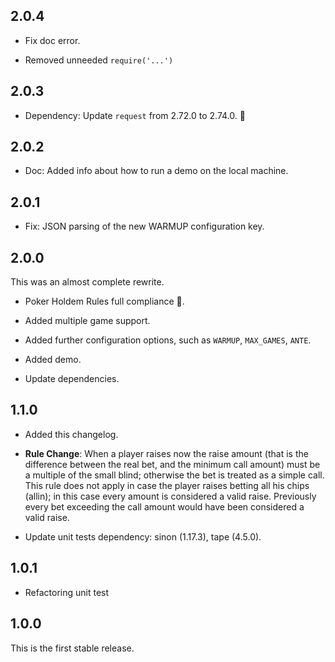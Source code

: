 2.0.4
---

* Fix doc error.

* Removed unneeded `require('...')`


2.0.3
---

* Dependency: Update `request` from 2.72.0 to 2.74.0. :rocket:

2.0.2
---

* Doc: Added info about how to run a demo on the local machine.

2.0.1
---

* Fix: JSON parsing of the new WARMUP configuration key.

2.0.0
---

This was an almost complete rewrite.

* Poker Holdem Rules full compliance :tada:.

* Added multiple game support.

* Added further configuration options, such as `WARMUP`, `MAX_GAMES`, `ANTE`.

* Added demo.

* Update dependencies.

1.1.0
---

* Added this changelog.

* **Rule Change**:
When a player raises now the raise amount (that is the difference between the real bet, and the minimum call amount) must be a multiple of the small blind; otherwise the bet is treated as a simple call. This rule does not apply in case the player raises betting all his chips (allin); in this case every amount is considered a valid raise.
Previously every bet exceeding the call amount would have been considered a valid raise.

* Update unit tests dependency: sinon (1.17.3), tape (4.5.0).

1.0.1
---

* Refactoring unit test

1.0.0
---

This is the first stable release.
